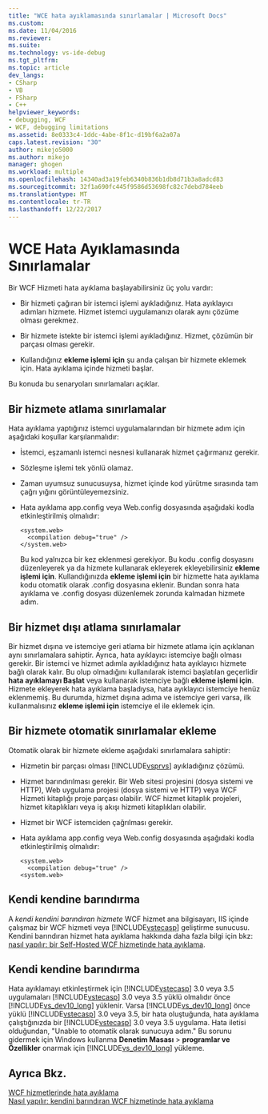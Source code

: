```yaml
---
title: "WCE hata ayıklamasında sınırlamalar | Microsoft Docs"
ms.custom: 
ms.date: 11/04/2016
ms.reviewer: 
ms.suite: 
ms.technology: vs-ide-debug
ms.tgt_pltfrm: 
ms.topic: article
dev_langs:
- CSharp
- VB
- FSharp
- C++
helpviewer_keywords:
- debugging, WCF
- WCF, debugging limitations
ms.assetid: 8e0333c4-1ddc-4abe-8f1c-d19bf6a2a07a
caps.latest.revision: "30"
author: mikejo5000
ms.author: mikejo
manager: ghogen
ms.workload: multiple
ms.openlocfilehash: 14340ad3a19feb6340b836b1db8d71b3a8adcd83
ms.sourcegitcommit: 32f1a690fc445f9586d53698fc82c7debd784eeb
ms.translationtype: MT
ms.contentlocale: tr-TR
ms.lasthandoff: 12/22/2017
---
```

# <a name="limitations-on-wcf-debugging"></a>WCE Hata Ayıklamasında Sınırlamalar
Bir WCF Hizmeti hata ayıklama başlayabilirsiniz üç yolu vardır:  
  
-   Bir hizmeti çağıran bir istemci işlemi ayıkladığınız. Hata ayıklayıcı adımları hizmete. Hizmet istemci uygulamanızı olarak aynı çözüme olması gerekmez.  
  
-   Bir hizmete istekte bir istemci işlemi ayıkladığınız. Hizmet, çözümün bir parçası olması gerekir.  
  
-   Kullandığınız **ekleme işlemi için** şu anda çalışan bir hizmete eklemek için. Hata ayıklama içinde hizmeti başlar.  
  
 Bu konuda bu senaryoları sınırlamaları açıklar.  
  
## <a name="limitations-on-stepping-into-a-service"></a>Bir hizmete atlama sınırlamalar  
 Hata ayıklama yaptığınız istemci uygulamalarından bir hizmete adım için aşağıdaki koşullar karşılanmalıdır:  
  
-   İstemci, eşzamanlı istemci nesnesi kullanarak hizmet çağırmanız gerekir.  
  
-   Sözleşme işlemi tek yönlü olamaz.  
  
-   Zaman uyumsuz sunucusuysa, hizmet içinde kod yürütme sırasında tam çağrı yığını görüntüleyemezsiniz.  
  
-   Hata ayıklama app.config veya Web.config dosyasında aşağıdaki kodla etkinleştirilmiş olmalıdır:  
  
    ```  
    <system.web>  
      <compilation debug="true" />  
    </system.web>  
    ```  
  
     Bu kod yalnızca bir kez eklenmesi gerekiyor. Bu kodu .config dosyasını düzenleyerek ya da hizmete kullanarak ekleyerek ekleyebilirsiniz **ekleme işlemi için**. Kullandığınızda **ekleme işlemi için** bir hizmette hata ayıklama kodu otomatik olarak .config dosyasına eklenir. Bundan sonra hata ayıklama ve .config dosyası düzenlemek zorunda kalmadan hizmete adım.  
  
## <a name="limitations-on-stepping-out-of-a-service"></a>Bir hizmet dışı atlama sınırlamalar  
 Bir hizmet dışına ve istemciye geri atlama bir hizmete atlama için açıklanan aynı sınırlamalara sahiptir. Ayrıca, hata ayıklayıcı istemciye bağlı olması gerekir. Bir istemci ve hizmet adımla ayıkladığınız hata ayıklayıcı hizmete bağlı olarak kalır. Bu olup olmadığını kullanılarak istemci başlatılan geçerlidir **hata ayıklamayı Başlat** veya kullanarak istemciye bağlı **ekleme işlemi için**. Hizmete ekleyerek hata ayıklama başladıysa, hata ayıklayıcı istemciye henüz eklenmemiş. Bu durumda, hizmet dışına adıma ve istemciye geri varsa, ilk kullanmalısınız **ekleme işlemi için** istemciye el ile eklemek için.  
  
## <a name="limitations-on-automatic-attach-to-a-service"></a>Bir hizmete otomatik sınırlamalar ekleme  
 Otomatik olarak bir hizmete ekleme aşağıdaki sınırlamalara sahiptir:  
  
-   Hizmetin bir parçası olması [!INCLUDE[vsprvs](../code-quality/includes/vsprvs_md.md)] ayıkladığınız çözümü.  
  
-   Hizmet barındırılması gerekir. Bir Web sitesi projesini (dosya sistemi ve HTTP), Web uygulama projesi (dosya sistemi ve HTTP) veya WCF Hizmeti kitaplığı proje parçası olabilir. WCF hizmet kitaplık projeleri, hizmet kitaplıkları veya iş akışı hizmeti kitaplıkları olabilir.  
  
-   Hizmet bir WCF istemciden çağrılması gerekir.  
  
-   Hata ayıklama app.config veya Web.config dosyasında aşağıdaki kodla etkinleştirilmiş olmalıdır:  
  
    ```  
    <system.web>  
      <compilation debug="true" />  
    <system.web>  
    ```  
  
## <a name="self-hosting"></a>Kendi kendine barındırma  
 A *kendi kendini barındıran hizmete* WCF hizmet ana bilgisayarı, IIS içinde çalışmaz bir WCF hizmeti veya [!INCLUDE[vstecasp](../code-quality/includes/vstecasp_md.md)] geliştirme sunucusu. Kendini barındıran hizmet hata ayıklama hakkında daha fazla bilgi için bkz: [nasıl yapılır: bir Self-Hosted WCF hizmetinde hata ayıklama](../debugger/how-to-debug-a-self-hosted-wcf-service.md).  
  
## <a name="self-hosting"></a>Kendi kendine barındırma  
 Hata ayıklamayı etkinleştirmek için [!INCLUDE[vstecasp](../code-quality/includes/vstecasp_md.md)] 3.0 veya 3.5 uygulamaları [!INCLUDE[vstecasp](../code-quality/includes/vstecasp_md.md)] 3.0 veya 3.5 yüklü olmalıdır önce [!INCLUDE[vs_dev10_long](../code-quality/includes/vs_dev10_long_md.md)] yüklenir. Varsa [!INCLUDE[vs_dev10_long](../code-quality/includes/vs_dev10_long_md.md)] önce yüklü [!INCLUDE[vstecasp](../code-quality/includes/vstecasp_md.md)] 3.0 veya 3.5, bir hata oluştuğunda, hata ayıklama çalıştığınızda bir [!INCLUDE[vstecasp](../code-quality/includes/vstecasp_md.md)] 3.0 veya 3.5 uygulama. Hata iletisi olduğundan, "Unable to otomatik olarak sunucuya adım." Bu sorunu gidermek için Windows kullanma **Denetim Masası** > **programlar ve Özellikler** onarmak için [!INCLUDE[vs_dev10_long](../code-quality/includes/vs_dev10_long_md.md)] yükleme.  
  
## <a name="see-also"></a>Ayrıca Bkz.  
 [WCF hizmetlerinde hata ayıklama](../debugger/debugging-wcf-services.md)   
 [Nasıl yapılır: kendini barındıran WCF hizmetinde hata ayıklama](../debugger/how-to-debug-a-self-hosted-wcf-service.md)